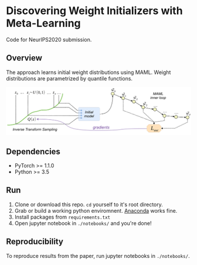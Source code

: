 # Discovering Weight Initializers with Meta-Learning

Code for NeurIPS2020 submission.

## Overview

The approach learns initial weight distributions using MAML. Weight distributions are parametrized by quantile functions.

<img src="./images/dimaml.png" width=900px>


## Dependencies

* PyTorch >= 1.1.0
* Python >= 3.5

## Run
1. Clone or download this repo. `cd` yourself to it's root directory.
2. Grab or build a working python enviromnent. [Anaconda](https://www.anaconda.com/) works fine.
3. Install packages from `requirements.txt`
4. Open jupyter notebook in `./notebooks/` and you're done!


## Reproducibility

To reproduce results from the paper, run jupyter notebooks in `./notebooks/`.

